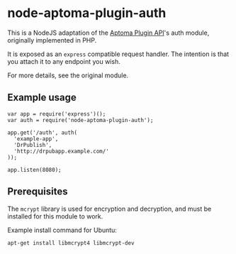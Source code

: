 # node-aptoma-plugin-auth

This is a NodeJS adaptation of the
[Aptoma Plugin API](https://github.com/aptoma/no.aptoma.plugin-api)'s auth module,
originally implemented in PHP.

It is exposed as an `express` compatible request handler.  The
intention is that you attach it to any endpoint you wish.

For more details, see the original module.

## Example usage

```
var app = require('express')();
var auth = require('node-aptoma-plugin-auth');

app.get('/auth', auth(
  'example-app',
  'DrPublish',
  'http://drpubapp.example.com/'
));

app.listen(8080);
```

## Prerequisites

The `mcrypt` library is used for encryption and decryption, and must
be installed for this module to work.

Example install command for Ubuntu:

```
apt-get install libmcrypt4 libmcrypt-dev
```

